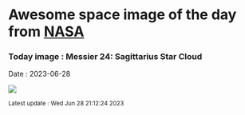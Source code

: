 
# Awesome space image of the day from [NASA](https://api.nasa.gov/)

### Today image : Messier 24: Sagittarius Star Cloud
Date : 2023-06-28

![](https://apod.nasa.gov/apod/image/2306/M24_2023grapod1024.jpg)

<small>Latest update : Wed Jun 28 21:12:24 2023</small>
        